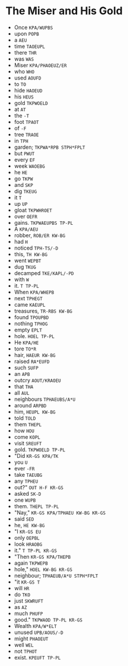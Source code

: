 # The Miser and His Gold

* Once `KPA/WUPBS`
* upon `POPB`
* a `AEU`
* time `TAOEUPL`
* there `THR`
* was `WAS`
* Miser `KPA/PHAOEUZ/ER`
* who `WHO`
* used `AOUFD`
* to `TO`
* hide `HAOEUD`
* his `HEUS`
* gold `TKPWOELD`
* at `AT`
* the `-T`
* foot `TPAOT`
* of `-F`
* tree `TRAOE`
* in `TPH`
* garden; `TKPWA*RPB STPH*FPLT`
* but `PWUT`
* every `EF`
* week `WAOEBG`
* he `HE`
* go `TKPW`
* and `SKP`
* dig `TKEUG`
* it `T`
* up `UP`
* gloat `TKPWHROET`
* over `OEFR`
* gains. `TKPWAEUPBS TP-PL`
* A `KPA/AEU`
* robber, `ROB/ER KW-BG`
* had `H`
* noticed `TPH-TS/-D`
* this, `TH KW-BG`
* went `WEPBT`
* dug `TKUG`
* decamped `TKE/KAPL/-PD`
* with `W`
* it. `T TP-PL`
* When `KPA/WHEPB`
* next `TPHEGT`
* came `KAEUPL`
* treasures, `TR-RBS KW-BG`
* found `TPOUPBD`
* nothing `TPHOG`
* empty `EPLT`
* hole. `HOEL TP-PL`
* He `KPA/HE`
* tore `TO*R`
* hair, `HAEUR KW-BG`
* raised `RA*EUFD`
* such `SUFP`
* an `APB`
* outcry `AOUT/KRAOEU`
* that `THA`
* all `AUL`
* neighbours `TPHAEUBS/A*U`
* around `ARPBD`
* him, `HEUPL KW-BG`
* told `TOLD`
* them `THEPL`
* how `HOU`
* come `KOPL`
* visit `SREUFT`
* gold. `TKPWOELD TP-PL`
* "Did `KR-GS KPA/TK`
* you `U`
* ever `-FR`
* take `TAEUBG`
* any `TPHEU`
* out?" `OUT H-F KR-GS`
* asked `SK-D`
* one `WUPB`
* them. `THEPL TP-PL`
* "Nay," `KR-GS KPA/TPHAEU KW-BG KR-GS`
* said `SED`
* he, `HE KW-BG`
* "I `KR-GS EU`
* only `OEPBL`
* look `HRAOBG`
* it." `T TP-PL KR-GS`
* "Then `KR-GS KPA/THEPB`
* again `TKPWEPB`
* hole," `HOEL KW-BG KR-GS`
* neighbour; `TPHAEUB/A*U STPH*FPLT`
* "it `KR-GS T`
* will `HR`
* do `TKO`
* just `SKWRUFT`
* as `AZ`
* much `PHUFP`
* good." `TKPWAOD TP-PL KR-GS`
* Wealth `KPA/W*ELT`
* unused `UPB/AOUS/-D`
* might `PHAOEUT`
* well `WEL`
* not `TPHOT`
* exist. `KPEUFT TP-PL`
